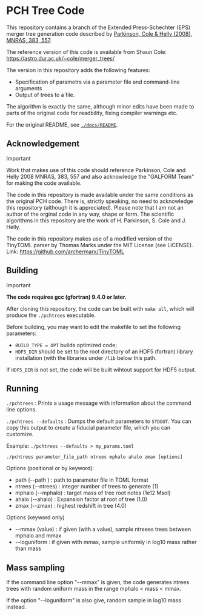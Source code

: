 # PCH Tree Code

This repository contains a branch of the Extended Press-Schechter (EPS) merger
tree generation code described by [Parkinson, Cole & Helly (2008), MNRAS, 383,
557](https://ui.adsabs.harvard.edu/abs/2008MNRAS.383..557P/abstract). 

The reference version of this code is available from Shaun Cole:
https://astro.dur.ac.uk/~cole/merger_trees/

The version in this repository adds the following features:

- Specification of parametrs via a parameter file and command-line arguments
- Output of trees to a file.

The algorithm is exactly the same, although minor edits have been made to parts
of the original code for readbility, fixing compiler warnings etc.

For the original README, see
[`./docs/README`](https://github.com/nthu-ga/pchtrees/blob/main/docs/README_original).

## Acknowledgement

> [!IMPORTANT]  
> Work that makes use of this code should reference Parkinson, Cole and Helly
2008 MNRAS, 383, 557 and also acknowledge the "GALFORM Team" for making the
code available.

The code in this repository is made available under the same conditions as the
original PCH code. There is, strictly speaking, no need to acknowledge this repository (although it is appreciated). Please note that I am not an author of the orginal code in any way, shape or form. The scientific algorithms in this repository are the work of H. Parkinson, S. Cole and J. Helly.

The code in this repository makes use of a modified version of the TinyTOML parser by
Thomas Marks under the MIT License (see LICENSE). Link:
https://github.com/archermarx/TinyTOML

## Building

> [!IMPORTANT]  
> **The code requires gcc (gfortran) 9.4.0 or later.**

After cloning this repository, the code can be built with `make all`, which
will produce the `./pchtrees` executable. 

Before building, you may want to edit the makefile to set the following
parameters:

* `BUILD_TYPE = OPT` builds optimized code;
* `HDF5_DIR` should be set to the root directory of an HDF5 (fortran) library
  installation (with the libraries under `/lib` below this path.

If `HDF5_DIR` is not set, the code will be built wihtout support for HDF5 output.

## Running

`./pchtrees` : Prints a usage message with information about the command line
options.

`./pchtrees --defaults` : Dumps the default parameters to `STDOUT`. You can
copy this output to create a fiducial parameter file, which you can customize.

Example: `./pchtrees --defaults > my_params.toml`

`./pchtrees parameter_file_path ntrees mphalo ahalo zmax [options]`

Options (positional or by keyword):
* path   (--path  ) : path to parameter file in TOML format
* ntrees (--ntrees) : integer number of trees to generate (1)
* mphalo (--mphalo) : target mass of tree root notes (1e12 Msol)
* ahalo  (--ahalo)  : Expansion factor at root of tree (1.0)
* zmax   (--zmax)   : highest redshift in tree (4.0)

Options (keyword only)
* --mmax (value) : if given (with a value), sample ntreees trees between mphalo and mmax
* --loguniform : if given with mmax, sample uniformly in log10 mass rather than mass

## Mass sampling 

If the command line option "--mmax" is given, the code generates ntrees trees
with random uniform mass in the range mphalo < mass < mmax.

If the option "--loguniform" is also give, random sample in log10 mass instead. 
